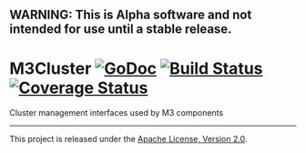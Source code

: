 ## WARNING: This is Alpha software and not intended for use until a stable release.

# M3Cluster [![GoDoc][doc-img]][doc] [![Build Status][ci-img]][ci] [![Coverage Status][cov-img]][cov]

Cluster management interfaces used by M3 components

<hr>

This project is released under the [Apache License, Version 2.0](LICENSE).

[doc-img]: https://godoc.org/github.com/m3db/m3cluster?status.svg
[doc]: https://godoc.org/github.com/m3db/m3cluster
[ci-img]: https://travis-ci.org/m3db/m3cluster.svg?branch=master
[ci]: https://travis-ci.org/m3db/m3cluster
[cov-img]: https://coveralls.io/repos/m3db/m3cluster/badge.svg?branch=master&service=github
[cov]: https://coveralls.io/github/m3db/m3cluster?branch=master
